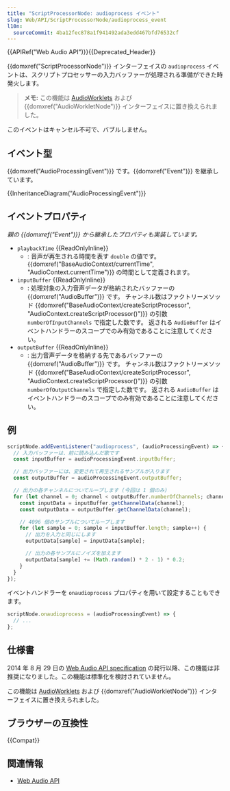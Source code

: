 ```yaml
---
title: "ScriptProcessorNode: audioprocess イベント"
slug: Web/API/ScriptProcessorNode/audioprocess_event
l10n:
  sourceCommit: 4ba12fec878a1f941492ada3edd467bfd76532cf
---
```


{{APIRef("Web Audio API")}}{{Deprecated_Header}}

{{domxref("ScriptProcessorNode")}} インターフェイスの `audioprocess` イベントは、スクリプトプロセッサーの入力バッファーが処理される準備ができた時発火します。

> **メモ:** この機能は [AudioWorklets](/ja/docs/Web/API/AudioWorklet) および {{domxref("AudioWorkletNode")}} インターフェイスに置き換えられました。

このイベントはキャンセル不可で、バブルしません。

## イベント型

{{domxref("AudioProcessingEvent")}} です。{{domxref("Event")}} を継承しています。

{{InheritanceDiagram("AudioProcessingEvent")}}

## イベントプロパティ

_親の {{domxref("Event")}} から継承したプロパティも実装しています。_

- `playbackTime` {{ReadOnlyInline}}
  - : 音声が再生される時間を表す `double` の値です。{{domxref("BaseAudioContext/currentTime", "AudioContext.currentTime")}} の時間として定義されます。
- `inputBuffer` {{ReadOnlyInline}}
  - : 処理対象の入力音声データが格納されたバッファーの {{domxref("AudioBuffer")}} です。
    チャンネル数はファクトリーメソッド {{domxref("BaseAudioContext/createScriptProcessor", "AudioContext.createScriptProcessor()")}} の引数 `numberOfInputChannels` で指定した数です。
    返される `AudioBuffer` はイベントハンドラーのスコープでのみ有効であることに注意してください。
- `outputBuffer` {{ReadOnlyInline}}
  - : 出力音声データを格納する先であるバッファーの {{domxref("AudioBuffer")}} です。
    チャンネル数はファクトリーメソッド {{domxref("BaseAudioContext/createScriptProcessor", "AudioContext.createScriptProcessor()")}} の引数 `numberOfOutputChannels` で指定した数です。
    返される `AudioBuffer` はイベントハンドラーのスコープでのみ有効であることに注意してください。

## 例

```js
scriptNode.addEventListener("audioprocess", (audioProcessingEvent) => {
  // 入力バッファーは、前に読み込んだ歌です
  const inputBuffer = audioProcessingEvent.inputBuffer;

  // 出力バッファーには、変更されて再生されるサンプルが入ります
  const outputBuffer = audioProcessingEvent.outputBuffer;

  // 出力の各チャンネルについてループします (今回は 1 個のみ)
  for (let channel = 0; channel < outputBuffer.numberOfChannels; channel++) {
    const inputData = inputBuffer.getChannelData(channel);
    const outputData = outputBuffer.getChannelData(channel);

    // 4096 個のサンプルについてループします
    for (let sample = 0; sample < inputBuffer.length; sample++) {
      // 出力を入力と同じにします
      outputData[sample] = inputData[sample];

      // 出力の各サンプルにノイズを加えます
      outputData[sample] += (Math.random() * 2 - 1) * 0.2;
    }
  }
});
```

イベントハンドラーを `onaudioprocess` プロパティを用いて設定することもできます。

```js
scriptNode.onaudioprocess = (audioProcessingEvent) => {
  // ...
};
```

## 仕様書

2014 年 8 月 29 日の [Web Audio API specification](https://www.w3.org/TR/webaudio/#ScriptProcessorNode) の発行以降、この機能は非推奨になりました。この機能は標準化を検討されていません。

この機能は [AudioWorklets](/ja/docs/Web/API/AudioWorklet) および {{domxref("AudioWorkletNode")}} インターフェイスに置き換えられました。

## ブラウザーの互換性

{{Compat}}

## 関連情報

- [Web Audio API](/ja/docs/Web/API/Web_Audio_API)

